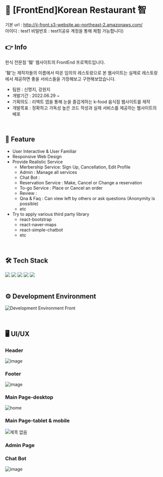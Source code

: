 #	:stew: [FrontEnd]Korean Restaurant 智
기본 url : http://ji-front.s3-website.ap-northeast-2.amazonaws.com/<br/>
아이디 : test1
비밀번호 : test1(공유 계정을 통해 체험 가능합니다)<br/>

 

## :point_right: Info
한식 전문점 '智' 웹사이트의 FrontEnd 프로젝트입니다.<br/>

'智'는 제작자들의 이름에서 따온 임의의 레스토랑으로 본 웹사이트는 실제로 레스토랑에서 제공하면 좋을 서비스들을 가정해보고 구현해보았습니다.<br/>

- 팀원 : 신명지, 강원지<br/>
- 개발기간 : 2022.06.29 ~ <br/>
- 기획의도 : 리액트 앱을 통해 눈을 즐겁게하는 k-food 음식점 웹사이트를 제작
- 개발목표 : 정확하고 가독성 높은 코드 작성과 실제 서비스를 제공하는 웹사이트의 배포
<br>

## :pushpin: Feature
- User Interactive & User Familiar
- Responsive Web Design
- Provide Realistic Service 
    - Merbership Service: Sign Up, Cancellation, Edit Profile
    - Admin : Manage all services
    - Chat Bot : 
    - Reservation Service : Make, Cancel or Change a reservation
    - To-go Service : Place or Cancel an order
    - Review : 
    - Qna & Faq : Can view left by others or ask questions (Anonymity is possible) 
    - etc
- Try to apply various third party library 
  - react-bootstrap
  - react-naver-maps
  - react-simple-chatbot
  - etc
<br>

## :hammer_and_wrench: Tech Stack
<div>
<img src="https://img.shields.io/badge/React-61DAFB?style=flat-square&logo=React&logoColor=skyblue" />
<img src="https://img.shields.io/badge/HTML5-E34F26?style=flat-square&logo=HTML5&logoColor=white" />
<img src="https://img.shields.io/badge/SCSS-CC6699?style=flat-square&logo=SASS&logoColor=white" />
<img src="https://img.shields.io/badge/BootStrap-7952B3?style=flat-square&logo=BootStrap&logoColor=white" />
<img src="https://img.shields.io/badge/JavaScript-F7DF1E?style=flat-square&logo=JavaScript&logoColor=white" /> 
</div>

<br>

## :gear: Development Environment
![Development Environment Front](https://user-images.githubusercontent.com/82142527/179345375-3e4c5db7-8ca4-4bf3-a8df-51cc24be0c03.png)

<br>

## :desktop_computer: UI/UX
### Header
![image](https://user-images.githubusercontent.com/87280835/197722796-4f223cfb-bf6a-40b3-ae84-fb4defe53360.png)
### Footer
![image](https://user-images.githubusercontent.com/87280835/197723011-13412fdc-928f-4b14-94b0-a3085b14a168.png)  
### Main Page-desktop
![home](https://user-images.githubusercontent.com/87280835/197722005-a7881193-215d-4cf1-b2cf-1ed1e711a0f5.png)
### Main Page-tablet & mobile 
![제목 없음](https://user-images.githubusercontent.com/87280835/198238798-f3994d85-4e55-4c76-9dc1-efdece405a52.png)

### Admin Page
### Chat Bot
![image](https://user-images.githubusercontent.com/87280835/197725346-f46416a1-1633-431b-9ebc-6e930767b9ce.png)
